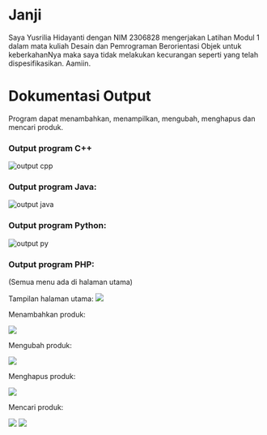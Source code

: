 # Janji 
Saya Yusrilia Hidayanti dengan NIM 2306828 mengerjakan Latihan Modul 1 dalam mata kuliah Desain dan Pemrograman Berorientasi Objek untuk keberkahanNya maka saya tidak melakukan kecurangan seperti yang telah dispesifikasikan. Aamiin.

# Dokumentasi Output
Program dapat menambahkan, menampilkan, mengubah, menghapus dan mencari produk.

### Output program C++

![output cpp](imagecpp.png)

### Output program Java:

![output java](imagejava.png)

### Output program Python:

![output py](imagepy.png)

### Output program PHP:
(Semua menu ada di halaman utama)

Tampilan halaman utama:
![](imagephphome.png)

Menambahkan produk:

![](imagephpadd.png)

Mengubah produk:

![](imagephpedit.png)

Menghapus produk:

![](imagephpdel.png)

Mencari produk:

![](imagephpcari1.png)
![](imagephpcari2.png)
